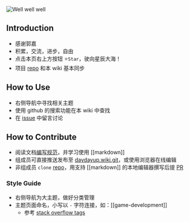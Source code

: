 ![Well well well](image/the_great_master.gif "听我说，谢谢你！因为有你，温暖了四季～ 我说，谢谢你，谢谢你，谢谢，谢...")


## Introduction
- 感谢郭嘉
- 积累，交流，进步，自由
- 点击本页右上方按钮 :star:`Star`，驶向星辰大海！
- 项目 [repo](https://github.com/doubility-sky/daydayup.git) 和本 wiki 基本同步



## How to Use
- 右侧导航中寻找相关主题
- 使用 github 的搜索功能在本 wiki 中查找
- 在 [issue](https://github.com/doubility-sky/daydayup/issues) 中留言讨论



## How to Contribute
- 阅读文档[编写规范](document#Standards)，并学习使用 [[markdown]]
- 组成员可直接推送发布至 [daydayup.wiki.git](git@github.com:doubility-sky/daydayup.wiki.git)，或使用浏览器在线编辑
- 非组成员 `clone` [repo](https://github.com/doubility-sky/daydayup)，用支持 [[markdown]] 的本地编辑器撰写后提 [PR](https://help.github.com/en/github/collaborating-with-issues-and-pull-requests/about-pull-requests)

### Style Guide
- 右侧导航为大主题，做好分类管理
- 主题页面命名，小写以 `-` 字符连接，如：[[game-development]]
  - 参考 [stack overflow tags](https://stackoverflow.com/tags)
